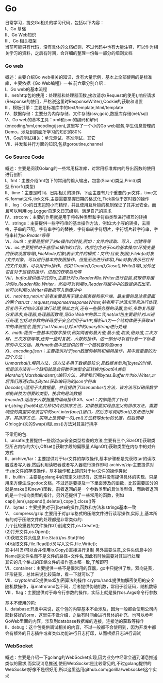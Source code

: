 # Go
   日常学习，提交Go相关的学习代码，包括以下内容：<br/>
    Ⅰ、Go 基础 <br/>
    Ⅱ、Go Web知识  <br/>
    Ⅲ、Go 相关框架  <br/>
    当前可能只有代码，没有具体的文档细则，不过代码中也有大量注释，可以作为相关学习的资料，之后有时间，会详细的整理一份每一部分的细则文档 <br/>
### Go web
   概述：主要介绍Go web相关的知识，含有大量示例，基本上全部使用的是标准库，主要依据《Go Web编程》一书
    前六章分别介绍：<br/>
                Ⅰ、Go web的基本流程 <br/>
                Ⅱ、net/http包的使用：处理器和处理器函数,接收请求(Request的使用),响应请求(Response的使用，严格说这里时ResponseWriter),Cookie的获取和设置 <br/>
                Ⅲ、模板引擎：主要是标准库中的text/template,html/template <br/>
                Ⅳ、数据存储：主要分为内存存储、文件存储(csv,gob),数据库存储(net/sql)<br>
                Ⅴ、Go web的基本工具：xml和json的编码和解码(encoding/xml,encoding/json),这里写了一个小的Go web服务,学生信息管理的Demo，涉及到前面所学习的知识的80%<br>
                Ⅵ、Go的测试相关：单元测试，基准测试，其它 <br/>
                Ⅶ、并发和并行方面的知识,包括goroutine,channel  <br/>
### Go Source Code
   概述：主要是阅读Golang的一些常用标准库，对常用标准库内的导出函数的使用进行剖析 <br/>
    Ⅰ、fmt：主要介绍fmt包下的常用的输入输出，包含(Scan()类型,Print()类型,Errorf()类型) <br/>
    Ⅱ、time：主要是时间、日期相关的操作，下面主要有几个重要的go文件，time文件,format文件,tick文件.主要需要掌握日期的格式化,Tick类似于定时器的操作 <br/>
    Ⅲ、log：Go的日志包短小而精悍，并且使用互斥锁的机制保证了其并发安全，而且可以利用log.Logger自定义日志级别，满足自己的需求 <br/>
    Ⅳ、strconv：主要的作用就是用于将各种类型和字符串类型进行相互的转换  <br/>
    Ⅴ、strings：主要提供一些字符串的基本操作方法，例如:大小写的转换，去空格，子串的匹配，字符串字符的替换，字符串转字符切片，字符切片转字符串，字符串转为*io.Reader等等 <br/>
    Ⅵ、ioutil：主要是提供了对io操作的封装,例如：文件的读取、写入、创建等等 <br/>
    Ⅶ、os:主要提供对于底层os操作的封装，内部包含对于os的基本操作(环境变量的获取设置等等),FileMode对象(表示文件的模式：文件/目录,权限),FileInfo对象(文件对象，可以进行基本的权限操作，但是无法进行读写),File对象(表示已打开的文件对象，可以用于io操作，例如:Create(),Open(),Close(),Write()等),另外还包含对于进程的操作，进程的获取启动等  <br/>
    Ⅷ、bufio:提供缓冲式的io,主要针对io.Reader和io.Writer进行包装,获取带有缓冲的io.Reader和io.Writer，然后可以利用io.Reader将缓冲中的数据读取出来，也可以利用io.Writer将数据写入到缓冲中 <br/> 
    Ⅸ、net/http,net/url:前者主要是用于建立服务器和客户端，最主要的是注意里面的两个struct：request,response/responseWriter,前者用于对请求消息进行处理,后者用于对响应消息津行处理,除此之外,还有一些服务器的设置,监听,多路复用器分发请求,处理器,处理器函数等,见Go Web中的第二节;net/url包主要是针对url进行处理,包括对参数的转码便于安全的用于url中,解析url为一个结构体便于获取url中的详细信息,提供了url.Values{}对url中的queryString进行处理 <br/>
    Ⅹ、math:提供一些基本的数学操作,例如两者的最大值,最小值,取余,绝对值,二次方根，三次方根等等,还有一些对复数，大数的操作，这一部分可以自行看一下标准库的中文文档。另外math包中还提供的有一个随机数的包rand <br/>
    XI、encoding/json：主要提供对于json数据的解码和编码操作，其中最重要的为四个方法：<br/>
        Unmarshal():解码方法，该方法多用于数据量较少,且数据类型为[]byte的时候，但是该方法有一个缺陷就是会将数字类型全部转换为float64类型 <br/>
        Marshal()MarshalIndent():编码方法，通常我们用bytes.Buffer作为io.Writer,之后我们再通过buf.Bytes获取编码到的json字符串 <br/>
        Decode():适用于大数据量，并且提供了Usenumber()方法，该方法可以确保数字都能转换为想要的类型，接收的是流数据 <br/>
        Encode():适用于大数据量的编码操作
    XII、sort：内部提供了针对int,string,float64这几种切片的排序方法，如果想要实现自定义的排序方法，需要响应的类型实现该包中的sort.interface{}接口，然后方可调用Sort()方法进行排序，其排序方法，实际上是调用一次Len()方法获取data的长度，然后调用O(n*log(n)次的Swap()和Less()方法对其进行排序 <br/>

   不常用的包: <br/>
    Ⅰ、unsafe:主要提供一些跳过go安全类型检查的方法,主要有三个,SizeOf()获取类型所占内存的大小,Offset()获取字段的偏移量,AlignOf()获取类型在内存中的对齐方式 <br/>
    Ⅱ、archive/tar：主要提供对于tar文件的存取操作,基本步骤都是先获取tar的读取器或者写入器,然后利用读取器或者写入器进行操作即可
        archive/zip:主要提供对于zip文件的存取操作，基本操作和上述的对于tar文件的操作类似 <br/>
    Ⅲ、builtin：主要是golang中的预定义标识符，这里并没有提供具体的实现，只是用来方便生成godoc文档，不过还是要提及一下里面涉及的函数，比较需要区分的就是make()和new()函数，前者返回的是一个参数类型的具体类型值，而后者返回的是一个指向类型的指针，另外还提供了一些常用的函数，例如cap(),len(),append(),delete(),copy(),close()等 <br/>
    Ⅳ、bytes：主要提供对于[]byte的操作,函数和方法和strings基本一致 <br/>
    Ⅴ、 compress/gzip:主要用于对gzip格式的压缩文件进行读写操作,实际上,基本所有的对于压缩文件的处理都是非常类似的: <br/>
        几个比较重要的文件操作:(1)创建文件,os.Create();  <br/>
                             (2)打开文件,os.Open();  <br/>
                             (3)获取文件头信息,file.Stat()/os.Stat(file) <br/>
                             (4)读取文件,file.Read();(5)写入文件,file.Write();  <br/>
                              其中(4)(5)可以合并使用io.Copy()直接进行复制 
                              另外需要注意,文件头信息中的Name是文件名而不是文件的路径+文件名,因此有时候需要对其进行处理<br/>
        其它的几个格式的压缩文件的操作基本都一致,了解即可<br/>
    Ⅵ、container：主要提供一些不是很常用的容器，go中只提供了堆，双向链表，环形链表，总体来说比较简单，看一下就可以了 <br/>
    Ⅶ、crypto/md5:提供md5加密算法的操作
        crypto/rand:提供加解密使用的安全随机数操作，与math/rand包不同，后者提供伪随机数，常用于验证码，随机数等
    Ⅷ、flag：主要提供对于命令行参数的操作，实际上就是操作os.Args命令行参数

   基本不使用的包:<br/>
    Ⅰ、database:开发中来说，这个包的内容基本不会涉及，因为一般都会使用公司内部封装好的orm，这里先不做介绍，之后有时间会进行具体的补充，也可以参考GoWeb里面的内容，涉及到database数据库的连接，连接池的获取等操作 <br/>
    Ⅱ、debug：这个包提供调试相关的内容，不过一般都不会使用到，因为开发中都会有额外的日志插件或者类似功能进行日志打印，从而根据日志进行调试 <br/>
### WebSocket
   概述：主要是介绍一下golang的WebSocket实现,因为业务中经常会遇到消息推送类似的需求,而实现消息推送,使用WebSocket是比较常见的,不过golang提供的WebSocket好像不是很好用,所以这里选用github.com/gorilla/websocket这个实现<br/>